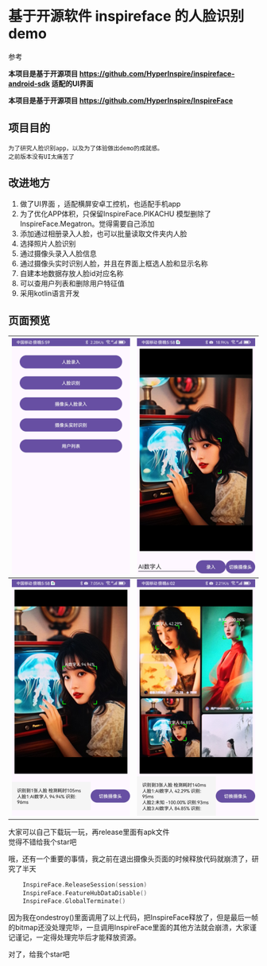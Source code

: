 # 基于开源软件 inspireface 的人脸识别demo

参考 

**本项目是基于开源项目 https://github.com/HyperInspire/inspireface-android-sdk 适配的UI界面**  

**本项目是基于开源项目 https://github.com/HyperInspire/InspireFace**  


## 项目目的
    为了研究人脸识别app，以及为了体验做出demo的成就感。
    之前版本没有UI太痛苦了

## 改进地方
1. 做了UI界面 ，适配横屏安卓工控机，也适配手机app
2. 为了优化APP体积，只保留InspireFace.PIKACHU 模型删除了 InspireFace.Megatron。觉得需要自己添加
3. 添加通过相册录入人脸，也可以批量读取文件夹内人脸
4. 选择照片人脸识别
5. 通过摄像头录入人脸信息
6. 通过摄像头实时识别人脸，并且在界面上框选人脸和显示名称
7. 自建本地数据存放人脸id对应名称
8. 可以查用户列表和删除用户特征值
9. 采用kotlin语言开发


## 页面预览

| ![预览](doc/01.jpg) | ![预览](doc/02.jpg) |
| --- | --- |
| ![预览](doc/03.jpg) | ![预览](doc/04.jpg) |


大家可以自己下载玩一玩，再release里面有apk文件  
觉得不错给我个star吧  


哦，还有一个重要的事情，我之前在退出摄像头页面的时候释放代码就崩溃了，研究了半天  
```kotlin
    InspireFace.ReleaseSession(session)
    InspireFace.FeatureHubDataDisable()
    InspireFace.GlobalTerminate()
```
因为我在ondestroy()里面调用了以上代码，把InspireFace释放了，但是最后一帧的bitmap还没处理完毕，一旦调用InspireFace里面的其他方法就会崩溃，大家谨记谨记，一定得处理完毕后才能释放资源。  


对了，给我个star吧